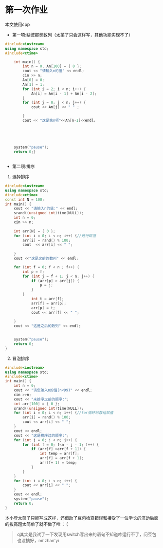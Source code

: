 # 第一次作业
本文使用cpp
* 第一项:斐波那契数列（太菜了只会这样写，其他功能实现不了）
```c++
#include<iostream>
using namespace std;
#include<ctime>

	int main() {
		int n = 0, An[100] = { 0 };
		cout << "请输入n的值" << endl;
		cin >> n;
		An[0] = 0;
		An[1] = 1;
		for (int i = 2; i < n; i++) {
			An[i] = An[i - 1] + An[i - 2];
		}
		for (int j = 0; j < n; j++) {
			cout << An[j] << " " ;

		}
		cout << "这是第n项"<<An[n-1]<<endl;
			
	
	

	
	system("pause");
	return 0;}
	
```
* 第二项:排序
1. 选择排序
```c++
#include<iostream>
using namespace std;
#include<ctime>
const int N = 100;
int main() {
	cout << "请输入n的值:" << endl;
	srand((unsigned int)time(NULL));
	int n = 0;
	cin >> n;
	
	int arr[N] = { 0 };
	for (int i = 0; i < n; i++) {//进行赋值
	    arr[i] = rand() % 100;
		cout  << arr[i] << " ";
	
	}
	cout <<"这是之前的数列" << endl;

	for (int f = 0; f < n ; f++) {
		int p = f;
		for (int j = f + 1; j < n; j++) {
			if (arr[p] > arr[j]) {
				p = j;
			}
		}
			int t = arr[f];
			arr[f] = arr[p];
			arr[p] = t;
			cout << arr[f] << " ";
		
	}
	cout << "这是之后的数列" << endl;

	
	system("pause");
	return 0;
}
````
2. 冒泡排序
```c++
#include<iostream>
using namespace std;
#include<ctime>
int main() {
	int n = 0;
	cout << "请您输入n的值(n<99)" << endl;
	cin >>n;
	cout << "未排序之前的顺序:";
	int arr[100] = { 0 };
	srand((unsigned int)time(NULL));
	for (int i = 0; i < n; i++) {//for循环给数组赋值
		arr[i] = rand() % 100;
		cout << arr[i] << " ";
	}
	cout << endl;
	cout << "这是排序过的顺序:";
	for (int j = 0; j < n; j++) {
		for (int f = 0; f<n - j - 1; f++) {
			if (arr[f] >arr[f + 1]) {
				int temp = arr[f];
				arr[f] = arr[f + 1];
				arr[f+ 1] = temp;
			}
		}
	}
	for (int i = 0; i < n; i++) {
		cout << arr[i] << " ";
	}
	cout << endl;
	system("pause");
	return 0;
}


```
本小登太菜了只能写成这样，还借助了豆包检查错误和接受了一位学长的济助后面的拔高题太简单了就不做了哈  ：（
>q其实是我试了一下发现用switch写出来的语句不知道咋运行不了，问豆包也没搞好，mi'zhan'yi
<!--stackedit_data:
eyJoaXN0b3J5IjpbLTUyODMxNDM1MCw2MzU5MDYwMTRdfQ==
-->